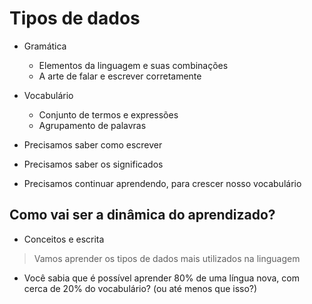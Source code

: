 # Tipos de dados

* Gramática
  * Elementos da linguagem e suas combinações
  * A arte de falar e escrever corretamente

* Vocabulário
  * Conjunto de termos e expressões
  * Agrupamento de palavras

* Precisamos saber como escrever
* Precisamos saber os significados 
* Precisamos continuar aprendendo, para crescer nosso vocabulário 

## Como vai ser a dinâmica do aprendizado?

* Conceitos e escrita

> Vamos aprender os tipos de dados mais utilizados na linguagem
  * Você sabia que é possível aprender 80% de uma língua nova, com
  cerca de 20% do vocabulário? (ou até menos que isso?)